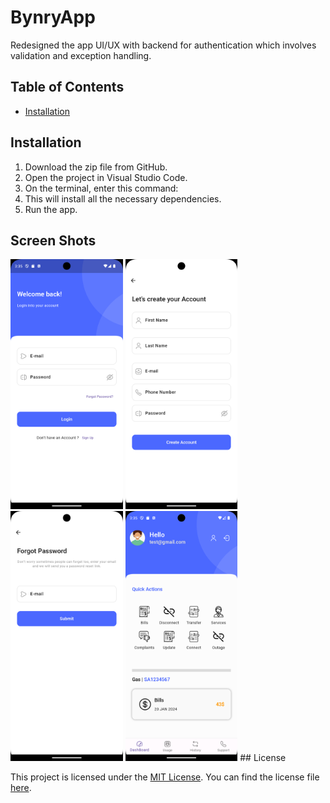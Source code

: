 # BynryApp

Redesigned the app UI/UX with backend for authentication which involves validation and exception handling.


## Table of Contents

- [Installation](#installation)

## Installation

1. Download the zip file from GitHub.
2. Open the project in Visual Studio Code.
3. On the terminal, enter this command: 
4. This will install all the necessary dependencies.
5. Run the app.

## Screen Shots
<img src="screenshots/s1.png" alt="Screenshot 1" height="400" />
<img src="screenshots/s2.png" alt="Screenshot 2" height="400" />
<img src="screenshots/s3.png" alt="Screenshot 3" height="400" />
<img src="screenshots/s4.png" alt="Screenshot 4" height="400" />
## License

This project is licensed under the [MIT License](LICENSE). You can find the license file [here](LICENSE).

